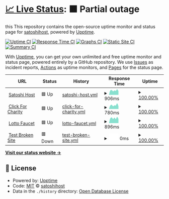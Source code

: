 # [📈 Live Status](https://satoshihost.github.io/uptime): <!--live status--> **🟧 Partial outage**

this This repository contains the open-source uptime monitor and status page for [satoshihost](https://satoshihost.github.io/uptime), powered by [Upptime](https://github.com/upptime/upptime).

[![Uptime CI](https://github.com/satoshihost/uptime/workflows/Uptime%20CI/badge.svg)](https://github.com/satoshihost/uptime/actions?query=workflow%3A%22Uptime+CI%22)
[![Response Time CI](https://github.com/satoshihost/uptime/workflows/Response%20Time%20CI/badge.svg)](https://github.com/satoshihost/uptime/actions?query=workflow%3A%22Response+Time+CI%22)
[![Graphs CI](https://github.com/satoshihost/uptime/workflows/Graphs%20CI/badge.svg)](https://github.com/satoshihost/uptime/actions?query=workflow%3A%22Graphs+CI%22)
[![Static Site CI](https://github.com/satoshihost/uptime/workflows/Static%20Site%20CI/badge.svg)](https://github.com/satoshihost/uptime/actions?query=workflow%3A%22Static+Site+CI%22)
[![Summary CI](https://github.com/satoshihost/uptime/workflows/Summary%20CI/badge.svg)](https://github.com/satoshihost/uptime/actions?query=workflow%3A%22Summary+CI%22)

With [Upptime](https://upptime.js.org), you can get your own unlimited and free uptime monitor and status page, powered entirely by a GitHub repository. We use [Issues](https://github.com/satoshihost/uptime/issues) as incident reports, [Actions](https://github.com/satoshihost/uptime/actions) as uptime monitors, and [Pages](https://satoshihost.github.io/uptime) for the status page.

<!--start: status pages-->
<!-- This summary is generated by Upptime (https://github.com/upptime/upptime) -->
<!-- Do not edit this manually, your changes will be overwritten -->
<!-- prettier-ignore -->
| URL | Status | History | Response Time | Uptime |
| --- | ------ | ------- | ------------- | ------ |
| <img alt="" src="https://favicons.githubusercontent.com/satoshihost.com" height="13"> [Satoshi Host](https://satoshihost.com/) | 🟩 Up | [satoshi-host.yml](https://github.com/satoshihost/uptime/commits/HEAD/history/satoshi-host.yml) | <details><summary><img alt="Response time graph" src="./graphs/satoshi-host/response-time-week.png" height="20"> 906ms</summary><br><a href="https://satoshihost.github.io/uptime/history/satoshi-host"><img alt="Response time 946" src="https://img.shields.io/endpoint?url=https%3A%2F%2Fraw.githubusercontent.com%2Fsatoshihost%2Fuptime%2FHEAD%2Fapi%2Fsatoshi-host%2Fresponse-time.json"></a><br><a href="https://satoshihost.github.io/uptime/history/satoshi-host"><img alt="24-hour response time 677" src="https://img.shields.io/endpoint?url=https%3A%2F%2Fraw.githubusercontent.com%2Fsatoshihost%2Fuptime%2FHEAD%2Fapi%2Fsatoshi-host%2Fresponse-time-day.json"></a><br><a href="https://satoshihost.github.io/uptime/history/satoshi-host"><img alt="7-day response time 906" src="https://img.shields.io/endpoint?url=https%3A%2F%2Fraw.githubusercontent.com%2Fsatoshihost%2Fuptime%2FHEAD%2Fapi%2Fsatoshi-host%2Fresponse-time-week.json"></a><br><a href="https://satoshihost.github.io/uptime/history/satoshi-host"><img alt="30-day response time 946" src="https://img.shields.io/endpoint?url=https%3A%2F%2Fraw.githubusercontent.com%2Fsatoshihost%2Fuptime%2FHEAD%2Fapi%2Fsatoshi-host%2Fresponse-time-month.json"></a><br><a href="https://satoshihost.github.io/uptime/history/satoshi-host"><img alt="1-year response time 946" src="https://img.shields.io/endpoint?url=https%3A%2F%2Fraw.githubusercontent.com%2Fsatoshihost%2Fuptime%2FHEAD%2Fapi%2Fsatoshi-host%2Fresponse-time-year.json"></a></details> | <details><summary><a href="https://satoshihost.github.io/uptime/history/satoshi-host">100.00%</a></summary><a href="https://satoshihost.github.io/uptime/history/satoshi-host"><img alt="All-time uptime 100.00%" src="https://img.shields.io/endpoint?url=https%3A%2F%2Fraw.githubusercontent.com%2Fsatoshihost%2Fuptime%2FHEAD%2Fapi%2Fsatoshi-host%2Fuptime.json"></a><br><a href="https://satoshihost.github.io/uptime/history/satoshi-host"><img alt="24-hour uptime 100.00%" src="https://img.shields.io/endpoint?url=https%3A%2F%2Fraw.githubusercontent.com%2Fsatoshihost%2Fuptime%2FHEAD%2Fapi%2Fsatoshi-host%2Fuptime-day.json"></a><br><a href="https://satoshihost.github.io/uptime/history/satoshi-host"><img alt="7-day uptime 100.00%" src="https://img.shields.io/endpoint?url=https%3A%2F%2Fraw.githubusercontent.com%2Fsatoshihost%2Fuptime%2FHEAD%2Fapi%2Fsatoshi-host%2Fuptime-week.json"></a><br><a href="https://satoshihost.github.io/uptime/history/satoshi-host"><img alt="30-day uptime 100.00%" src="https://img.shields.io/endpoint?url=https%3A%2F%2Fraw.githubusercontent.com%2Fsatoshihost%2Fuptime%2FHEAD%2Fapi%2Fsatoshi-host%2Fuptime-month.json"></a><br><a href="https://satoshihost.github.io/uptime/history/satoshi-host"><img alt="1-year uptime 100.00%" src="https://img.shields.io/endpoint?url=https%3A%2F%2Fraw.githubusercontent.com%2Fsatoshihost%2Fuptime%2FHEAD%2Fapi%2Fsatoshi-host%2Fuptime-year.json"></a></details>
| <img alt="" src="https://favicons.githubusercontent.com/clickforcharity.net" height="13"> [Click For Charity](https://clickforcharity.net/) | 🟩 Up | [click-for-charity.yml](https://github.com/satoshihost/uptime/commits/HEAD/history/click-for-charity.yml) | <details><summary><img alt="Response time graph" src="./graphs/click-for-charity/response-time-week.png" height="20"> 780ms</summary><br><a href="https://satoshihost.github.io/uptime/history/click-for-charity"><img alt="Response time 931" src="https://img.shields.io/endpoint?url=https%3A%2F%2Fraw.githubusercontent.com%2Fsatoshihost%2Fuptime%2FHEAD%2Fapi%2Fclick-for-charity%2Fresponse-time.json"></a><br><a href="https://satoshihost.github.io/uptime/history/click-for-charity"><img alt="24-hour response time 564" src="https://img.shields.io/endpoint?url=https%3A%2F%2Fraw.githubusercontent.com%2Fsatoshihost%2Fuptime%2FHEAD%2Fapi%2Fclick-for-charity%2Fresponse-time-day.json"></a><br><a href="https://satoshihost.github.io/uptime/history/click-for-charity"><img alt="7-day response time 780" src="https://img.shields.io/endpoint?url=https%3A%2F%2Fraw.githubusercontent.com%2Fsatoshihost%2Fuptime%2FHEAD%2Fapi%2Fclick-for-charity%2Fresponse-time-week.json"></a><br><a href="https://satoshihost.github.io/uptime/history/click-for-charity"><img alt="30-day response time 931" src="https://img.shields.io/endpoint?url=https%3A%2F%2Fraw.githubusercontent.com%2Fsatoshihost%2Fuptime%2FHEAD%2Fapi%2Fclick-for-charity%2Fresponse-time-month.json"></a><br><a href="https://satoshihost.github.io/uptime/history/click-for-charity"><img alt="1-year response time 931" src="https://img.shields.io/endpoint?url=https%3A%2F%2Fraw.githubusercontent.com%2Fsatoshihost%2Fuptime%2FHEAD%2Fapi%2Fclick-for-charity%2Fresponse-time-year.json"></a></details> | <details><summary><a href="https://satoshihost.github.io/uptime/history/click-for-charity">100.00%</a></summary><a href="https://satoshihost.github.io/uptime/history/click-for-charity"><img alt="All-time uptime 100.00%" src="https://img.shields.io/endpoint?url=https%3A%2F%2Fraw.githubusercontent.com%2Fsatoshihost%2Fuptime%2FHEAD%2Fapi%2Fclick-for-charity%2Fuptime.json"></a><br><a href="https://satoshihost.github.io/uptime/history/click-for-charity"><img alt="24-hour uptime 100.00%" src="https://img.shields.io/endpoint?url=https%3A%2F%2Fraw.githubusercontent.com%2Fsatoshihost%2Fuptime%2FHEAD%2Fapi%2Fclick-for-charity%2Fuptime-day.json"></a><br><a href="https://satoshihost.github.io/uptime/history/click-for-charity"><img alt="7-day uptime 100.00%" src="https://img.shields.io/endpoint?url=https%3A%2F%2Fraw.githubusercontent.com%2Fsatoshihost%2Fuptime%2FHEAD%2Fapi%2Fclick-for-charity%2Fuptime-week.json"></a><br><a href="https://satoshihost.github.io/uptime/history/click-for-charity"><img alt="30-day uptime 100.00%" src="https://img.shields.io/endpoint?url=https%3A%2F%2Fraw.githubusercontent.com%2Fsatoshihost%2Fuptime%2FHEAD%2Fapi%2Fclick-for-charity%2Fuptime-month.json"></a><br><a href="https://satoshihost.github.io/uptime/history/click-for-charity"><img alt="1-year uptime 100.00%" src="https://img.shields.io/endpoint?url=https%3A%2F%2Fraw.githubusercontent.com%2Fsatoshihost%2Fuptime%2FHEAD%2Fapi%2Fclick-for-charity%2Fuptime-year.json"></a></details>
| <img alt="" src="https://favicons.githubusercontent.com/lottofaucet.com" height="13"> [Lotto Faucet](https://lottofaucet.com/) | 🟩 Up | [lotto-faucet.yml](https://github.com/satoshihost/uptime/commits/HEAD/history/lotto-faucet.yml) | <details><summary><img alt="Response time graph" src="./graphs/lotto-faucet/response-time-week.png" height="20"> 896ms</summary><br><a href="https://satoshihost.github.io/uptime/history/lotto-faucet"><img alt="Response time 887" src="https://img.shields.io/endpoint?url=https%3A%2F%2Fraw.githubusercontent.com%2Fsatoshihost%2Fuptime%2FHEAD%2Fapi%2Flotto-faucet%2Fresponse-time.json"></a><br><a href="https://satoshihost.github.io/uptime/history/lotto-faucet"><img alt="24-hour response time 712" src="https://img.shields.io/endpoint?url=https%3A%2F%2Fraw.githubusercontent.com%2Fsatoshihost%2Fuptime%2FHEAD%2Fapi%2Flotto-faucet%2Fresponse-time-day.json"></a><br><a href="https://satoshihost.github.io/uptime/history/lotto-faucet"><img alt="7-day response time 896" src="https://img.shields.io/endpoint?url=https%3A%2F%2Fraw.githubusercontent.com%2Fsatoshihost%2Fuptime%2FHEAD%2Fapi%2Flotto-faucet%2Fresponse-time-week.json"></a><br><a href="https://satoshihost.github.io/uptime/history/lotto-faucet"><img alt="30-day response time 887" src="https://img.shields.io/endpoint?url=https%3A%2F%2Fraw.githubusercontent.com%2Fsatoshihost%2Fuptime%2FHEAD%2Fapi%2Flotto-faucet%2Fresponse-time-month.json"></a><br><a href="https://satoshihost.github.io/uptime/history/lotto-faucet"><img alt="1-year response time 887" src="https://img.shields.io/endpoint?url=https%3A%2F%2Fraw.githubusercontent.com%2Fsatoshihost%2Fuptime%2FHEAD%2Fapi%2Flotto-faucet%2Fresponse-time-year.json"></a></details> | <details><summary><a href="https://satoshihost.github.io/uptime/history/lotto-faucet">100.00%</a></summary><a href="https://satoshihost.github.io/uptime/history/lotto-faucet"><img alt="All-time uptime 100.00%" src="https://img.shields.io/endpoint?url=https%3A%2F%2Fraw.githubusercontent.com%2Fsatoshihost%2Fuptime%2FHEAD%2Fapi%2Flotto-faucet%2Fuptime.json"></a><br><a href="https://satoshihost.github.io/uptime/history/lotto-faucet"><img alt="24-hour uptime 100.00%" src="https://img.shields.io/endpoint?url=https%3A%2F%2Fraw.githubusercontent.com%2Fsatoshihost%2Fuptime%2FHEAD%2Fapi%2Flotto-faucet%2Fuptime-day.json"></a><br><a href="https://satoshihost.github.io/uptime/history/lotto-faucet"><img alt="7-day uptime 100.00%" src="https://img.shields.io/endpoint?url=https%3A%2F%2Fraw.githubusercontent.com%2Fsatoshihost%2Fuptime%2FHEAD%2Fapi%2Flotto-faucet%2Fuptime-week.json"></a><br><a href="https://satoshihost.github.io/uptime/history/lotto-faucet"><img alt="30-day uptime 100.00%" src="https://img.shields.io/endpoint?url=https%3A%2F%2Fraw.githubusercontent.com%2Fsatoshihost%2Fuptime%2FHEAD%2Fapi%2Flotto-faucet%2Fuptime-month.json"></a><br><a href="https://satoshihost.github.io/uptime/history/lotto-faucet"><img alt="1-year uptime 100.00%" src="https://img.shields.io/endpoint?url=https%3A%2F%2Fraw.githubusercontent.com%2Fsatoshihost%2Fuptime%2FHEAD%2Fapi%2Flotto-faucet%2Fuptime-year.json"></a></details>
| <img alt="" src="https://favicons.githubusercontent.com/thissitedoesnotexist.koj.co" height="13"> [Test Broken Site](https://thissitedoesnotexist.koj.co) | 🟥 Down | [test-broken-site.yml](https://github.com/satoshihost/uptime/commits/HEAD/history/test-broken-site.yml) | <details><summary><img alt="Response time graph" src="./graphs/test-broken-site/response-time-week.png" height="20"> 0ms</summary><br><a href="https://satoshihost.github.io/uptime/history/test-broken-site"><img alt="Response time 0" src="https://img.shields.io/endpoint?url=https%3A%2F%2Fraw.githubusercontent.com%2Fsatoshihost%2Fuptime%2FHEAD%2Fapi%2Ftest-broken-site%2Fresponse-time.json"></a><br><a href="https://satoshihost.github.io/uptime/history/test-broken-site"><img alt="24-hour response time 0" src="https://img.shields.io/endpoint?url=https%3A%2F%2Fraw.githubusercontent.com%2Fsatoshihost%2Fuptime%2FHEAD%2Fapi%2Ftest-broken-site%2Fresponse-time-day.json"></a><br><a href="https://satoshihost.github.io/uptime/history/test-broken-site"><img alt="7-day response time 0" src="https://img.shields.io/endpoint?url=https%3A%2F%2Fraw.githubusercontent.com%2Fsatoshihost%2Fuptime%2FHEAD%2Fapi%2Ftest-broken-site%2Fresponse-time-week.json"></a><br><a href="https://satoshihost.github.io/uptime/history/test-broken-site"><img alt="30-day response time 0" src="https://img.shields.io/endpoint?url=https%3A%2F%2Fraw.githubusercontent.com%2Fsatoshihost%2Fuptime%2FHEAD%2Fapi%2Ftest-broken-site%2Fresponse-time-month.json"></a><br><a href="https://satoshihost.github.io/uptime/history/test-broken-site"><img alt="1-year response time 0" src="https://img.shields.io/endpoint?url=https%3A%2F%2Fraw.githubusercontent.com%2Fsatoshihost%2Fuptime%2FHEAD%2Fapi%2Ftest-broken-site%2Fresponse-time-year.json"></a></details> | <details><summary><a href="https://satoshihost.github.io/uptime/history/test-broken-site">100.00%</a></summary><a href="https://satoshihost.github.io/uptime/history/test-broken-site"><img alt="All-time uptime 100.00%" src="https://img.shields.io/endpoint?url=https%3A%2F%2Fraw.githubusercontent.com%2Fsatoshihost%2Fuptime%2FHEAD%2Fapi%2Ftest-broken-site%2Fuptime.json"></a><br><a href="https://satoshihost.github.io/uptime/history/test-broken-site"><img alt="24-hour uptime 100.00%" src="https://img.shields.io/endpoint?url=https%3A%2F%2Fraw.githubusercontent.com%2Fsatoshihost%2Fuptime%2FHEAD%2Fapi%2Ftest-broken-site%2Fuptime-day.json"></a><br><a href="https://satoshihost.github.io/uptime/history/test-broken-site"><img alt="7-day uptime 100.00%" src="https://img.shields.io/endpoint?url=https%3A%2F%2Fraw.githubusercontent.com%2Fsatoshihost%2Fuptime%2FHEAD%2Fapi%2Ftest-broken-site%2Fuptime-week.json"></a><br><a href="https://satoshihost.github.io/uptime/history/test-broken-site"><img alt="30-day uptime 100.00%" src="https://img.shields.io/endpoint?url=https%3A%2F%2Fraw.githubusercontent.com%2Fsatoshihost%2Fuptime%2FHEAD%2Fapi%2Ftest-broken-site%2Fuptime-month.json"></a><br><a href="https://satoshihost.github.io/uptime/history/test-broken-site"><img alt="1-year uptime 100.00%" src="https://img.shields.io/endpoint?url=https%3A%2F%2Fraw.githubusercontent.com%2Fsatoshihost%2Fuptime%2FHEAD%2Fapi%2Ftest-broken-site%2Fuptime-year.json"></a></details>

<!--end: status pages-->

[**Visit our status website →**](https://satoshihost.github.io/uptime)

## 📄 License

- Powered by: [Upptime](https://github.com/upptime/upptime)
- Code: [MIT](./LICENSE) © [satoshihost](https://satoshihost.github.io/uptime)
- Data in the `./history` directory: [Open Database License](https://opendatacommons.org/licenses/odbl/1-0/)
